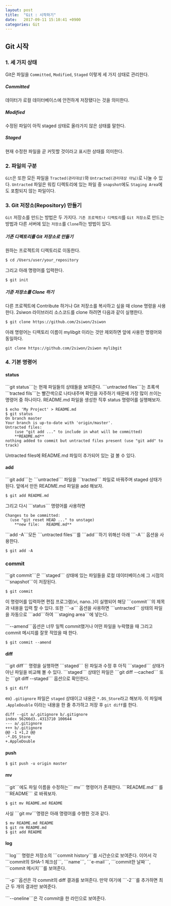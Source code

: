 ```yaml
---
layout: post
title:  "Git : 시작하기"
date:   2017-09-11 15:10:41 +0900
categories: Git
---
```


<h2>Git 시작</h2>

<h3> 1. 세 가지 상태</h3>

Git은 파일을 ```Committed```, ```Modified```, ```Staged``` 이렇게 세 가지 상태로 관리한다.
<h5>Committed</h5>
데이터가 로컬 데이터베이스에 안전하게 저장됐다는 것을 의미한다.
<h5>Modified</h5>
수정된 파일이 아직 staged 상태로 올라가지 않은 상태를 말한다.
<h5>Staged</h5>
현재 수정한 파일을 곧 커밋할 것이라고 표시한 상태를 의미한다.

<h3>2. 파일의 구분</h3>

```Git```은 또한 모든 파일을 ```Tracted(관리대상)```와 ```Untracted(관리대상 아님)```로 나눌 수 있다.
```Untracted``` 파일은 워킹 디렉토리에 있는 파일 중 ```snapshot```에도 ```Staging Area```에도 포함되지 않는 파일이다.

<h3>3. Git 저장소(Repository) 만들기</h3>

```Git``` 저장소를 만드는 방법은 두 가지다. ```기존 프로젝트나 디렉토리```를 ```Git 저장소```로 만드는 방법과 다른 서버에 있는 ```저장소```를 ```Clone```하는 방법이 있다.

<h5>기존 디렉토리를 Git 저장소로 만들기</h5>
원하는 프로젝트의 디렉토리로 이동한다.
<pre><code>$ cd /Users/user/your_repository </code></pre>
그리고 아래 명령어를 입력한다.
<pre><code>$ git init </code></pre>

<h5> 기준 저장소를 Clone 하기</h5>
다른 프로젝트에 Contribute 하거나 Git 저장소를 복사하고 싶을 때 clone 명령을 사용한다.
2siwon 라이브러리 소스코드를 clone 하려면 다음과 같이 실행한다.
<pre><code>$ git clone https://github.com/2siwon/2siwon </code></pre>

아래 명령어는 디렉토리 이름이 mylibgit 이라는 것만 제외하면 앞에 사용한 명령어와 동일하다.
<pre><code>git clone https://github.com/2siwon/2siwon mylibgit</code></pre>

<h3>4. 기본 명령어</h3>

<h4>status</h4>
```git status```는 현재 파일들의 상태들을 보여준다. ```untracted files```는 초록색 ```tracted fils```는 빨간색으로 나타내주며 확인을 자주하기 때문에 가장 많이 쓰이는 명령어 중 하나이다.
README.md 파일을 생성한 직후  status 명령어를 실행해보자.

<pre><code>$ echo 'My Project' > README.md
$ git status
On branch master
Your branch is up-to-date with 'origin/master'.
Untracted files:
	(use "git add <file>..." to include in what will be committed)
	**README.md**
nothing added to commit but untracted files present (use "git add" to track)</code></pre>


Untracted files에 README.md 파일이 추가되어 있는 걸 볼 수 있다.

<h4>add</h4>
```git add```는 ```untracted``` 파일을 ```tracted``` 파일로 바꿔주며 staged 상태가 된다. 앞에서 만든 README.md 파일을 add 해보자.
<pre><code>$ git add README.md</code></pre>
그리고 다시 ```status``` 명령어를 사용하면
<pre><code>Changes to be committed:
  (use "git reset HEAD <file>..." to unstage)
	**new file:   README.md**</code></pre>
```add -A```모든 ```untracted files```를 ```add```하기 위해선 아래 ```-A``` 옵션을 사용한다.

<pre><code>$ git add -A </code></pre>

<h3>commit</h3>
```git commit```은 ```staged``` 상태에 있는 파일들을 로컬 데이터베이스에 그 시점의 ```snapshot```이 저장된다.
<pre><code>$ git commit</code></pre>
이 명령어를 입력하면 편집 프로그램(vi, nano..)이 실행되어 해당 ```commit```의 제목과 내용을 입력 할 수 있다. 또한 ```-a``` 옵션을 사용하면 ```untracted``` 상태의 파일을 자동으로 ```add```하여 ```staging area```에 넣는다.<br><br>
```--amend```옵션은 너무 일찍 commit했거나 어떤 파일을 누락했을 때 그리고 commit 메시지를 잘못 적었을 때 한다.
<pre><code>$ git commit --amend</code></pre>

<h4>diff</h4>
```git diff``` 명령을 실행하면 ```staged``` 된 파일과 수정 후 아직 ```staged``` 상태가 아닌 파일을 비교해 볼 수 있다. ```staged``` 상태인 파일은 ```git diff --cached``` 또는 ```git diff --staged``` 옵션으로 확인한다.

<pre><code>$ git diff</code></pre>
ex) ```.gitignore``` 파일은 ```staged``` 상태이고 내용은 ```*.DS_Store```라고 해보자. 이 파일에 ```.AppleDouble``` 이라는 내용을 한 줄 추가하고 저장 후 ```git diff```를 한다.
<pre><code>diff --git a/.gitignore b/.gitignore
index 56266d3..4313710 100644
--- a/.gitignore
+++ b/.gitignore
@@ -1 +1,2 @@
-*.DS_Store
+.AppleDouble</code></pre>

<h4>push</h4>
<pre><code>$ git push -u origin master </code></pre>

<h4>mv</h4>
```git```에도 파일 이름을 수정하는``` mv``` 명령어가 존재한다. ```README.md``` 를 ```README``` 로 바꿔보자.
<pre><code>$ git mv README.md README </code></pre>
사실 ```git mv```명령은 아래 명령어를 수행한 것과 같다.
<pre><code>$ mv README.md README
$ git rm README.md
$ git add README </code></pre>

<h4>log</h4>
```log``` 명령은 저장소의 ```commit history```를 시간순으로 보여준다. 이어서 각 ```commit의 SHA-1 체크섬```, ```name```, ```e-mail```, ```commit한 날짜```, ```commit 메시지```를 보여준다.
<br><br>
```-p```옵션은 각 commit의 diff 결과를 보여준다. 만약 여기에 ```-2```를 추가하면 최근 두 개의 결과만 보여준다.
<br><br>
```--oneline```은 각 commit을 한 라인으로 보여준다.

